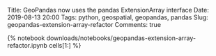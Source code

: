 Title: GeoPandas now uses the pandas ExtensionArray interface
Date: 2019-08-13 20:00
Tags: python, geospatial, geopandas, pandas
Slug: geopandas-extension-array-refactor
Comments: true

{% notebook downloads/notebooks/geopandas-extension-array-refactor.ipynb cells[1:] %}


